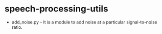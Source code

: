 # speech-processing-utils
- add_noise.py - It is a module to add noise at a particular signal-to-noise ratio.

